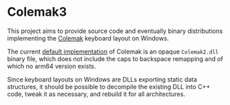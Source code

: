 # Colemak3

This project aims to provide source code and eventually binary distributions implementing the [Colemak](https://colemak.com/) keyboard layout on Windows.

The current [default implementation](https://colemak.com/Windows) of Colemak is an opaque `Colemak2.dll` binary file, which does not include the caps to backspace remapping and of which no arm64 version exists.

Since keyboard layouts on Windows are DLLs exporting static data structures, it should be possible to decompile the existing DLL into C++ code, tweak it as necessary, and rebuild it for all architectures.
